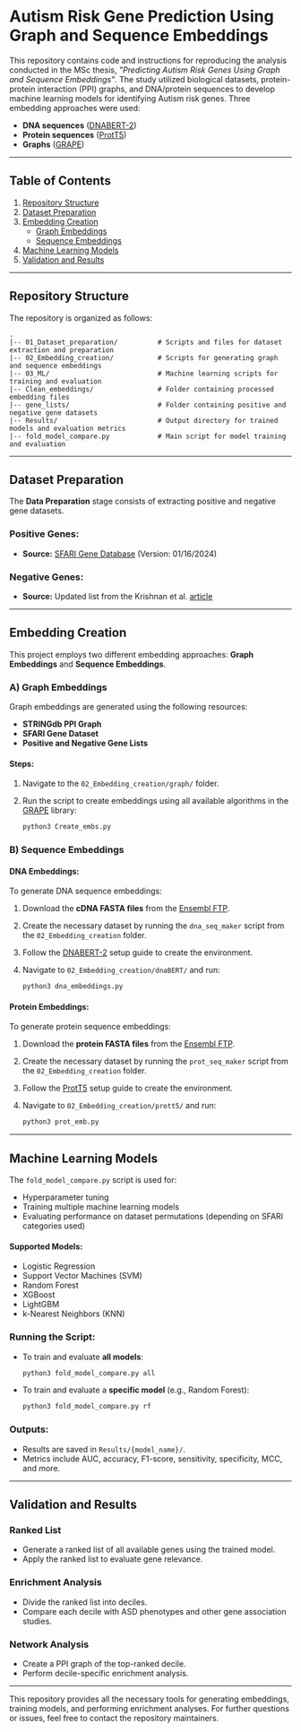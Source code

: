 # Autism Risk Gene Prediction Using Graph and Sequence Embeddings

This repository contains code and instructions for reproducing the analysis conducted in the MSc thesis, *"Predicting Autism Risk Genes Using Graph and Sequence Embeddings"*. The study utilized biological datasets, protein-protein interaction (PPI) graphs, and DNA/protein sequences to develop machine learning models for identifying Autism risk genes. Three embedding approaches were used:

- **DNA sequences** ([DNABERT-2](https://github.com/MAGICS-LAB/DNABERT_2/tree/main))
- **Protein sequences** ([ProtT5](https://github.com/agemagician/ProtTrans))
- **Graphs** ([GRAPE](https://github.com/AnacletoLAB/grape))

---

## Table of Contents

1. [Repository Structure](#repository-structure)  
2. [Dataset Preparation](#dataset-preparation)  
3. [Embedding Creation](#embedding-creation)  
   - [Graph Embeddings](#a-graph-embeddings)  
   - [Sequence Embeddings](#b-sequence-embeddings)  
4. [Machine Learning Models](#machine-learning-models)  
5. [Validation and Results](#validation-and-results)  

---

## Repository Structure

The repository is organized as follows:

```
.
|-- 01_Dataset_preparation/          # Scripts and files for dataset extraction and preparation
|-- 02_Embedding_creation/           # Scripts for generating graph and sequence embeddings
|-- 03_ML/                           # Machine learning scripts for training and evaluation
|-- Clean_embeddings/                # Folder containing processed embedding files
|-- gene_lists/                      # Folder containing positive and negative gene datasets
|-- Results/                         # Output directory for trained models and evaluation metrics
|-- fold_model_compare.py            # Main script for model training and evaluation
```

---

## Dataset Preparation

The **Data Preparation** stage consists of extracting positive and negative gene datasets.

### Positive Genes:
- **Source:** [SFARI Gene Database](https://gene.sfari.org/database/human-gene/) (Version: 01/16/2024)

### Negative Genes:
- **Source:** Updated list from the Krishnan et al. [article](https://www.nature.com/articles/nn.4353)

---

## Embedding Creation

This project employs two different embedding approaches: **Graph Embeddings** and **Sequence Embeddings**.

### A) Graph Embeddings

Graph embeddings are generated using the following resources:
- **STRINGdb PPI Graph**
- **SFARI Gene Dataset**
- **Positive and Negative Gene Lists**

#### Steps:

1. Navigate to the `02_Embedding_creation/graph/` folder.
2. Run the script to create embeddings using all available algorithms in the [GRAPE](https://github.com/AnacletoLAB/grape) library:

   ```bash
   python3 Create_embs.py
   ```

### B) Sequence Embeddings

#### DNA Embeddings:

To generate DNA sequence embeddings:

1. Download the **cDNA FASTA files** from the [Ensembl FTP](https://www.ensembl.org/info/data/ftp/index.html).
2. Create the necessary dataset by running the `dna_seq_maker` script from the `02_Embedding_creation` folder.
3. Follow the [DNABERT-2](https://github.com/MAGICS-LAB/DNABERT_2/tree/main) setup guide to create the environment.
4. Navigate to `02_Embedding_creation/dnaBERT/` and run:

   ```bash
   python3 dna_embeddings.py
   ```

#### Protein Embeddings:

To generate protein sequence embeddings:

1. Download the **protein FASTA files** from the [Ensembl FTP](https://www.ensembl.org/info/data/ftp/index.html).
2. Create the necessary dataset by running the `prot_seq_maker` script from the `02_Embedding_creation` folder.
3. Follow the [ProtT5](https://github.com/agemagician/ProtTrans) setup guide to create the environment.
4. Navigate to `02_Embedding_creation/prott5/` and run:

   ```bash
   python3 prot_emb.py
   ```

---

## Machine Learning Models

The `fold_model_compare.py` script is used for:
- Hyperparameter tuning
- Training multiple machine learning models
- Evaluating performance on dataset permutations (depending on SFARI categories used)

#### Supported Models:
- Logistic Regression
- Support Vector Machines (SVM)
- Random Forest
- XGBoost
- LightGBM
- k-Nearest Neighbors (KNN)

### Running the Script:

- To train and evaluate **all models**:

   ```bash
   python3 fold_model_compare.py all
   ```

- To train and evaluate a **specific model** (e.g., Random Forest):

   ```bash
   python3 fold_model_compare.py rf
   ```

### Outputs:
- Results are saved in `Results/{model_name}/`.
- Metrics include AUC, accuracy, F1-score, sensitivity, specificity, MCC, and more.

---

## Validation and Results

### Ranked List

- Generate a ranked list of all available genes using the trained model.
- Apply the ranked list to evaluate gene relevance.

### Enrichment Analysis

- Divide the ranked list into deciles.
- Compare each decile with ASD phenotypes and other gene association studies.

### Network Analysis

- Create a PPI graph of the top-ranked decile.
- Perform decile-specific enrichment analysis.

---

This repository provides all the necessary tools for generating embeddings, training models, and performing enrichment analyses. For further questions or issues, feel free to contact the repository maintainers.

